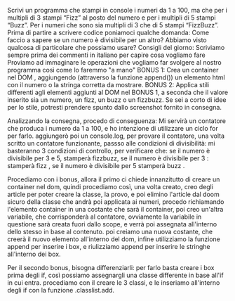 Scrivi un programma che stampi in console i numeri da 1 a 100,
ma che per i multipli di 3 stampi “Fizz” al posto del numero e
per i multipli di 5 stampi “Buzz”.
Per i numeri che sono sia multipli di 3 che di 5 stampi “FizzBuzz”.
Prima di partire a scrivere codice poniamoci qualche domanda:
Come faccio a sapere se un numero è divisibile per un altro? Abbiamo visto qualcosa di particolare che possiamo usare?
Consigli del giorno:
Scriviamo sempre prima dei commenti in italiano per capire cosa vogliamo fare
Proviamo ad immaginare le operazioni che vogliamo far svolgere al nostro programma così come lo faremmo "a mano"
BONUS 1:
Crea un container nel DOM , aggiungendo (attraverso la funzione append()) un elemento html con il numero o la stringa corretta da mostrare.
BONUS 2:
Applica stili differenti agli elementi aggiunti al DOM nel BONUS 1, a seconda che il valore inserito sia un numero, un fizz, un buzz o un fizzbuzz. Se sei a corto di idee per lo stile, potresti prendere spunto dallo screenshot fornito in consegna.

Analizzando la consegna, procedo di conseguenza:
Mi servirà un contatore che produca i numero da 1 a 100, e ho intenzione di utilizzare un ciclo for per farlo.
aggiungerò poi un console.log, per provare il contatore, una volta scritto un contatore funzionante, passso alle condizioni di divisibilità:
mi basteranno 3 condizioni di controllo, per verificare che:
se il numero è divisibile per 3 e 5, stamperà fizzbuzz,
se il numero è divisibile per 3 : stamperà fizz ,
se il numero è divisibile per 5 stamperà buzz .
<!-- ----------Bonus 1---------  -->
Procediamo con i bonus, allora il primo ci chiede innanzitutto di creare un container nel dom, quindi procediamo così,
una volta creato, creo degli article per poter creare la classe, la provo, e poi elimino l'article dal doom 
 sicuro della classe che andrà poi applicata ai numeri,
procedo richiamando l'elemento container in una costante che sarà il container,
poi creo un'altra variabile, che corrisponderà al contatore, ovviamente la variabile in questione sarà creata fuori dallo scope,
 e verrà poi assegnata all'interno dello stesso in base al contenuto.
 poi creiamo una nuova costante, che creerà il nuovo elemento all'interno del dom, 
 infine utilizziamo la funzione append per inserire i box,
 e riulizziamo append per inserire le stringhe all'interno dei box.
 <!-- -------------------------Bonus 2---------------------- -->
 Per il secondo bonus, bisogna differenziarli:
 per farlo basta creare i box prima degli if, così possiamo assegnargli una classe differente in base all'if in cui entra.
 procediamo con il creare le 3 classi, e le inseriamo all'interno degli if con la funzione .classlist.add.

